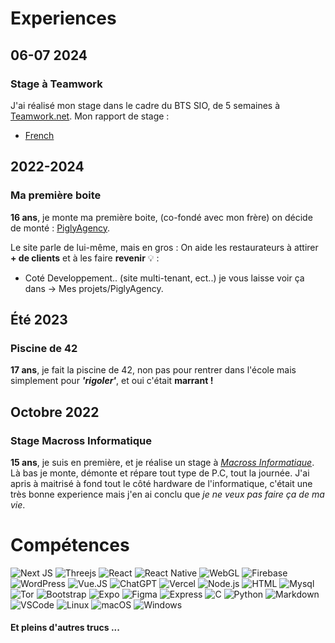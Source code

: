 # Experiences

## 06-07 2024

### Stage à Teamwork

J'ai réalisé mon stage dans le cadre du BTS SIO, de 5 semaines à  [Teamwork.net](https://www.teamwork.net/).
Mon rapport de stage : 
- [French](https://laubier.me/rapports/RapportDeStageTeamWork.pdf) 

## 2022-2024

### Ma première boite

**16 ans**, je monte ma première boite, (co-fondé avec mon frère) on décide de monté : [PiglyAgency](https://piglyagency.fr/).

Le site parle de lui-même, mais en gros :
On aide les restaurateurs à attirer **+ de clients** et à les faire **revenir** 💡 : 

 - Coté Developpement.. (site multi-tenant, ect..) je vous laisse voir ça dans -> Mes projets/PiglyAgency.


## Été 2023

### Piscine de 42 

**17 ans**, je fait la piscine de 42, non pas pour rentrer dans l'école mais simplement pour ***'rigoler'***, 
et oui c'était **marrant !** 


## Octobre 2022

### Stage Macross Informatique

**15 ans**, je suis en première, et je réalise un stage à [*Macross Informatique*](https://macross.fr/).
Là bas je monte, démonte et répare tout type de P.C, tout la journée.
J'ai apris à maitrisé à fond tout le côté hardware de l'informatique, c'était une très bonne experience mais j'en ai conclu que *je ne veux pas faire ça de ma vie*.


# Compétences

![Next JS](https://img.shields.io/badge/Next-black?style=for-the-badge&logo=next.js&logoColor=white)    ![Threejs](https://img.shields.io/badge/threejs-black?style=for-the-badge&logo=three.js&logoColor=white)    ![React](https://img.shields.io/badge/-ReactJs-61DAFB?logo=react&logoColor=white&style=for-the-badge)   ![React Native](https://img.shields.io/badge/react_native-%2320232a.svg?style=for-the-badge&logo=react&logoColor=%2361DAFB)    ![WebGL](https://img.shields.io/badge/WebGL-990000?logo=webgl&logoColor=white&style=for-the-badge)  ![Firebase](https://img.shields.io/badge/firebase-ffca28?style=for-the-badge&logo=firebase&logoColor=black)   ![WordPress](https://img.shields.io/badge/WordPress-%23117AC9.svg?style=for-the-badge&logo=WordPress&logoColor=white)  ![Vue.JS](https://img.shields.io/badge/Vue.js-35495E?style=for-the-badge&logo=vuedotjs&logoColor=4FC08D)  ![ChatGPT](https://img.shields.io/badge/chatGPT-74aa9c?style=for-the-badge&logo=openai&logoColor=white)   ![Vercel](https://img.shields.io/badge/vercel-%23000000.svg?style=for-the-badge&logo=vercel&logoColor=white)   ![Node.js](https://img.shields.io/badge/Node.js-43853D?style=for-the-badge&logo=node.js&logoColor=white)   ![HTML](https://img.shields.io/badge/HTML5-E34F26?style=for-the-badge&logo=html5&logoColor=white)  ![Mysql](https://img.shields.io/badge/Mysql-007acc?style=for-the-badge&labelColor=black&logo=mysql&logoColor=007acc)  ![Tor](https://img.shields.io/badge/Tor-7D4698?style=for-the-badge&logo=Tor-Browser&logoColor=white)  ![Bootstrap](https://img.shields.io/badge/Bootstrap-563D7C?style=for-the-badge&logo=bootstrap&logoColor=white)    ![Expo](https://img.shields.io/badge/expo-1C1E24?style=for-the-badge&logo=expo&logoColor=#D04A37)   ![Figma](https://img.shields.io/badge/figma-%23F24E1E.svg?style=for-the-badge&logo=figma&logoColor=white)  ![Express](https://img.shields.io/badge/Express.js-404D59?style=for-the-badge)    ![C](https://img.shields.io/badge/c-%2300599C.svg?style=for-the-badge&logo=&logoColor=white)    ![Python](https://img.shields.io/badge/python-3670A0?style=for-the-badge&logo=python&logoColor=ffdd54)  ![Markdown](https://img.shields.io/badge/markdown-%23000000.svg?style=for-the-badge&logo=markdown&logoColor=white)    ![VSCode](https://img.shields.io/badge/Visual_Studio-0078d7?style=for-the-badge&logo=visual%20studio&logoColor=white)   ![Linux](https://img.shields.io/badge/Linux-FCC624?style=for-the-badge&logo=linux&logoColor=black) ![macOS](https://img.shields.io/badge/mac%20os-000000?style=for-the-badge&logo=macos&logoColor=F0F0F0)   ![Windows](https://img.shields.io/badge/Windows-0078D6?style=for-the-badge&logo=windows&logoColor=white)

#### Et pleins d'autres trucs ...






